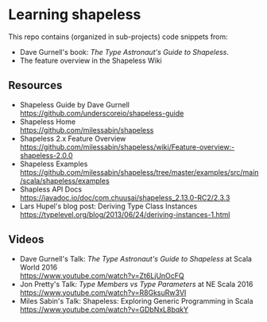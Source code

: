 # Learning shapeless

This repo contains (organized in sub-projects) code snippets from:
 
- Dave Gurnell's book: *The Type Astronaut's Guide to Shapeless*.
- The feature overview in the Shapeless Wiki

## Resources

- Shapeless Guide by Dave Gurnell<br/>
  https://github.com/underscoreio/shapeless-guide
- Shapeless Home<br/>
  https://github.com/milessabin/shapeless
- Shapeless 2.x Feature Overview<br/>
  https://github.com/milessabin/shapeless/wiki/Feature-overview:-shapeless-2.0.0
- Shapeless Examples<br/>
  https://github.com/milessabin/shapeless/tree/master/examples/src/main/scala/shapeless/examples
- Shapless API Docs<br/>
  https://javadoc.io/doc/com.chuusai/shapeless_2.13.0-RC2/2.3.3
- Lars Hupel's blog post: Deriving Type Class Instances
  https://typelevel.org/blog/2013/06/24/deriving-instances-1.html
  
## Videos

- Dave Gurnell's Talk: *The Type Astronaut's Guide to Shapeless* at Scala World 2016<br/>
  https://www.youtube.com/watch?v=Zt6LjUnOcFQ
- Jon Pretty's Talk: *Type Members vs Type Parameters* at NE Scala 2016<br/>
  https://www.youtube.com/watch?v=R8GksuRw3VI
- Miles Sabin's Talk: Shapeless: Exploring Generic Programming in Scala
  https://www.youtube.com/watch?v=GDbNxL8bqkY
